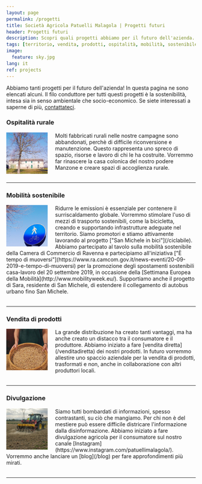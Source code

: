 ```yaml
---
layout: page
permalink: /progetti
title: Società Agricola Patuelli Malagola | Progetti futuri
header: Progetti futuri
description: Scopri quali progetti abbiamo per il futuro dell'azienda.
tags: [territorio, vendita, prodotti, ospitalità, mobilità, sostenibile, sostenibilità, bicicletta, divulgazione, blog, azienda, agricola, Ravenna, Emilia-Romagna, San Michele]
image:
  feature: sky.jpg
lang: it
ref: projects
---
```


Abbiamo tanti progetti per il futuro dell'azienda! In questa pagina ne sono elencati alcuni. Il filo conduttore per tutti questi progetti è la sostenibilità, intesa sia in senso ambientale che socio-economico. Se siete interessati a saperne di più, [contattateci](/contatti).  


### Ospitalità rurale    
<img src="/images/casacolonica.jpg" style="width:110px;height:110px;margin:0px 20px 0px 0px" align="left"> 
Molti fabbricati rurali nelle nostre campagne sono abbandonati, perchè di difficile riconversione e manutenzione. Questo rappresenta uno spreco di spazio, risorse e lavoro di chi le ha costruite. Vorremmo far rinascere la casa colonica del nostro podere Manzone e creare spazi di accoglienza rurale.  
<br/><br/>  

---

### Mobilità sostenibile     
<img src="/images/segnaleciclabile.jpg" style="width:110px;height:110px;margin:0px 20px 0px 0px" align="left"> 
Ridurre le emissioni è essenziale per contenere il surriscaldamento globale. Vorremmo stimolare l'uso di mezzi di trasporto sostenibili, come la bicicletta, creando e supportando infrastrutture adeguate nel territorio. 
Siamo promotori e stiamo attivamente lavorando al progetto ["San Michele in bici"](/ciclabile).   
Abbiamo partecipato al tavolo sulla mobilità sostenibile della Camera di Commercio di Ravenna e partecipiamo all'iniziativa ["È tempo di muoversi"](https://www.ra.camcom.gov.it/news-eventi/20-09-2019-e-tempo-di-muoversi) per la promozione degli spostamenti sostenibili casa-lavoro del 20 settembre 2019, in occasione della [Settimana Europea della Mobilità](http://www.mobilityweek.eu/).
Supportiamo anche il progetto di Sara, residente di San Michele, di estendere il collegamento di autobus urbano fino San Michele.
<br/><br/>   

---

### Vendita di prodotti    
<img src="/images/sellproduce.jpg" style="width:110px;height:110px;margin:0px 20px 0px 0px" align="left"> 
La grande distribuzione ha creato tanti vantaggi, ma ha anche creato un distacco tra il consumatore e il produttore. Abbiamo iniziato a fare [vendita diretta](/venditadiretta) dei nostri prodotti. In futuro vorremmo allestire uno spaccio aziendale per la vendita di prodotti, trasformati e non, anche in collaborazione con altri produttori locali.  
<br/><br/>  

---

### Divulgazione   
<img src="/images/semina.jpg" style="width:110px;height:110px;margin:0px 20px 0px 0px" align="left"> 
Siamo tutti bombardati di informazioni, spesso contrastanti, su ciò che mangiamo. Per chi non è del mestiere può essere difficile districare l'informazione dalla disinformazione. Abbiamo iniziato a fare divulgazione agricola per il consumatore sul nostro canale [Instagram](https://www.instagram.com/patuellimalagola/). Vorremmo anche lanciare un [blog](/blog) per fare approfondimenti più mirati.
<br/><br/> 

---
